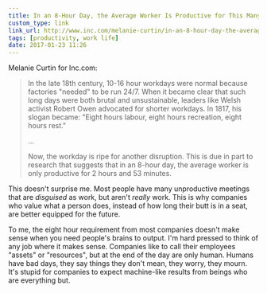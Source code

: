 ```yaml
---
title: In an 8-Hour Day, the Average Worker Is Productive for This Many Hours | Inc.com
custom_type: link
link_url: http://www.inc.com/melanie-curtin/in-an-8-hour-day-the-average-worker-is-productive-for-this-many-hours.html
tags: [productivity, work life]
date: 2017-01-23 11:26
---
```

Melanie Curtin for Inc.com:

> In the late 18th century, 10-16 hour workdays were normal because factories "needed" to be run 24/7. When it became clear that such long days were both brutal and unsustainable, leaders like Welsh activist Robert Owen advocated for shorter workdays. In 1817, his slogan became: "Eight hours labour, eight hours recreation, eight hours rest."
>
>…
>
> Now, the workday is ripe for another disruption. This is due in part to research that suggests that in an 8-hour day, the average worker is only productive for 2 hours and 53 minutes.

This doesn't surprise me. Most people have many unproductive meetings that are *disguised* as work, but aren't *really* work. This is why companies who value what a person does, instead of how long their butt is in a seat, are better equipped for the future.

To me, the eight hour requirement from most companies doesn't make sense when you need people's brains to output. I'm hard pressed to think of any job where it makes sense. Companies like to call their employees "assets" or "resources", but at the end of the day are only human. Humans have bad days, they say things they don't mean, they worry, they mourn. It's stupid for companies to expect machine-like results from beings who are everything but.
